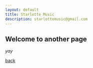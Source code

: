 ```yaml
---
layout: default
title: Starlotte Music
description: starlottemusic@gmail.com
---
```


## Welcome to another page

_yay_

[back](./)
